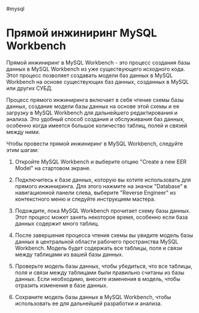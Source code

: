 #mysql
# Прямой инжиниринг MySQL Workbench

Прямой инжиниринг в MySQL Workbench - это процесс создания базы данных в MySQL Workbench из уже существующего исходного кода. Этот процесс позволяет создавать модели баз данных в MySQL Workbench на основе существующих баз данных, созданных в MySQL или других СУБД.

Процесс прямого инжиниринга включает в себя чтение схемы базы данных, создание модели базы данных на основе этой схемы и ее загрузку в MySQL Workbench для дальнейшего редактирования и анализа. Это удобный способ создания и обслуживания баз данных, особенно когда имеется большое количество таблиц, полей и связей между ними.

Чтобы провести прямой инжиниринг в MySQL Workbench, следуйте этим шагам:

1.  Откройте MySQL Workbench и выберите опцию "Create a new EER Model" на стартовом экране.
    
2.  Подключитесь к базе данных, которую вы хотите использовать для прямого инжиниринга. Для этого нажмите на значок "Database" в навигационной панели слева, выберите "Reverse Engineer" из контекстного меню и следуйте инструкциям мастера.
    
3.  Подождите, пока MySQL Workbench прочитает схему базы данных. Этот процесс может занять некоторое время, особенно если база данных содержит много таблиц.
    
4.  После завершения процесса чтения схемы вы увидите модель базы данных в центральной области рабочего пространства MySQL Workbench. Модель будет содержать все таблицы, поля и связи между таблицами из вашей базы данных.
    
5.  Проверьте модель базы данных, чтобы убедиться, что все таблицы, поля и связи между таблицами были правильно считаны из базы данных. Если необходимо, внесите изменения в модель, чтобы отразить изменения в базе данных.
    
6.  Сохраните модель базы данных в MySQL Workbench, чтобы использовать ее для дальнейшей разработки и анализа.

